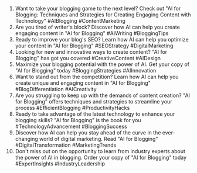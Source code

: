 1. Want to take your blogging game to the next level? Check out "AI for Blogging: Techniques and Strategies for Creating Engaging Content with Technology" #AIBlogging #ContentMarketing
2. Are you tired of writer's block? Discover how AI can help you create engaging content in "AI for Blogging" #AIWriting #BloggingTips
3. Ready to improve your blog's SEO? Learn how AI can help you optimize your content in "AI for Blogging" #SEOStrategy #DigitalMarketing
4. Looking for new and innovative ways to create content? "AI for Blogging" has got you covered #CreativeContent #AIDesign
5. Maximize your blogging potential with the power of AI. Get your copy of "AI for Blogging" today #BloggingStrategies #AIInnovation
6. Want to stand out from the competition? Learn how AI can help you create unique and engaging content in "AI for Blogging" #BlogDifferentiation #AICreativity
7. Are you struggling to keep up with the demands of content creation? "AI for Blogging" offers techniques and strategies to streamline your process #EfficientBlogging #ProductivityHacks
8. Ready to take advantage of the latest technology to enhance your blogging skills? "AI for Blogging" is the book for you #TechnologyAdvancement #BloggingSuccess
9. Discover how AI can help you stay ahead of the curve in the ever-changing world of digital marketing. Read "AI for Blogging" #DigitalTransformation #MarketingTrends
10. Don't miss out on the opportunity to learn from industry experts about the power of AI in blogging. Order your copy of "AI for Blogging" today #ExpertInsights #IndustryLeadership
